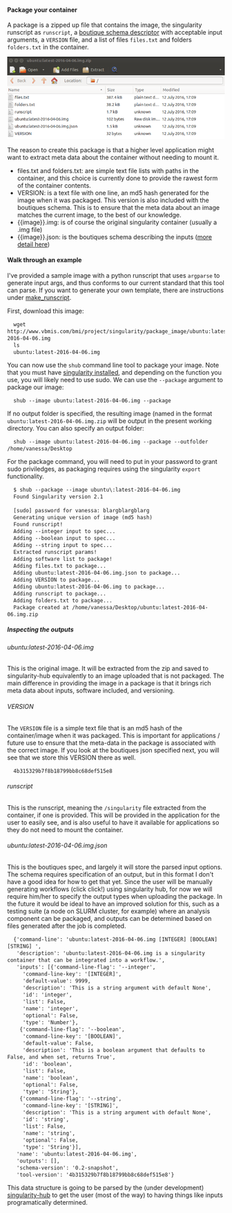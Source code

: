 #### Package your container

A package is a zipped up file that contains the image, the singularity runscript as `runscript`, a [boutique schema descriptor](https://github.com/boutiques/schema) with acceptable input arguments, a `VERSION` file, and a list of files `files.txt` and folders `folders.txt` in the container. 

![../../img/singularity-package.png](../../img/singularity-package.png)

The reason to create this package is that a higher level application might want to extract meta data about the container without needing to mount it. 

  - files.txt and folders.txt: are simple text file lists with paths in the container, and this choice is currently done to provide the rawest form of the container contents. 
  - VERSION: is a text file with one line, an md5 hash generated for the image when it was packaged. This version is also included with the boutiques schema. This is to ensure that the meta data about an image matches the current image, to the best of our knowledge.
   - {{image}}.img: is of course the original singularity container (usually a .img file)
   - {{image}}.json: is the boutiques schema describing the inputs ([more detail here](examples/package_image))


#### Walk through an example

I've provided a sample image with a python runscript that uses `argparse` to generate input args, and thus conforms to our current standard that this tool can parse. If you want to generate your own template, there are instructions under [make_runscript](../make_runscript).

First, download this image:

      wget http://www.vbmis.com/bmi/project/singularity/package_image/ubuntu:latest-2016-04-06.img
      ls
      ubuntu:latest-2016-04-06.img
      

You can now use the `shub` command line tool to package your image. Note that you must have [singularity installed](https://singularityware.github.io/#install), and depending on the function you use, you will likely need to use sudo. We can use the `--package` argument to package our image:

      shub --image ubuntu:latest-2016-04-06.img --package

If no output folder is specified, the resulting image (named in the format `ubuntu:latest-2016-04-06.img.zip` will be output in the present working directory. You can also specify an output folder:

      shub --image ubuntu:latest-2016-04-06.img --package --outfolder /home/vanessa/Desktop

For the package command, you will need to put in your password to grant sudo priviledges, as packaging requires using the singularity `export` functionality.

      $ shub --package --image ubuntu\:latest-2016-04-06.img 
      Found Singularity version 2.1

      [sudo] password for vanessa: blargblargblarg
      Generating unique version of image (md5 hash)
      Found runscript!
      Adding --integer input to spec...
      Adding --boolean input to spec...
      Adding --string input to spec... 
      Extracted runscript params!
      Adding software list to package!
      Adding files.txt to package...
      Adding ubuntu:latest-2016-04-06.img.json to package...
      Adding VERSION to package...
      Adding ubuntu:latest-2016-04-06.img to package...
      Adding runscript to package...
      Adding folders.txt to package...
      Package created at /home/vanessa/Desktop/ubuntu:latest-2016-04-06.img.zip


##### Inspecting the outputs

###### ubuntu:latest-2016-04-06.img

This is the original image. It will be extracted from the zip and saved to singularity-hub equivalently to an image uploaded that is not packaged. The main difference in providing the image in a package is that it brings rich meta data about inputs, software included, and versioning.

###### VERSION

The `VERSION` file is a simple text file that is an md5 hash of the container/image when it was packaged. This is important for applications / future use to ensure that the meta-data in the package is associated with the correct image. If you look at the boutiques json specified next, you will see that we store this VERSION there as well.


      4b315329b7f8b18799bb8c68def515e8

###### runscript

This is the runscript, meaning the `/singularity` file extracted from the container, if one is provided. This will be provided in the application for the user to easily see, and is also useful to have it available for applications so they do not need to mount the container.


###### ubuntu:latest-2016-04-06.img.json

This is the boutiques spec, and largely it will store the parsed input options. The schema requires specification of an output, but in this format I don't have a good idea for how to get that yet. Since the user will be manually generating workflows (click click!) using singularity hub, for now we will require him/her to specify the output types when uploading the package. In the future it would be ideal to have an improved solution for this, such as a testing suite (a node on SLURM cluster, for example) where an analysis component can be packaged, and outputs can be determined based on files generated after the job is completed.

      {'command-line': 'ubuntu:latest-2016-04-06.img [INTEGER] [BOOLEAN] [STRING] ',
       'description': 'ubuntu:latest-2016-04-06.img is a singularity container that can be integrated into a workflow.',
       'inputs': [{'command-line-flag': '--integer',
         'command-line-key': '[INTEGER]',
         'default-value': 9999,
         'description': 'This is a string argument with default None',
         'id': 'integer',
         'list': False,
         'name': 'integer',
         'optional': False,
         'type': 'Number'},
        {'command-line-flag': '--boolean',
         'command-line-key': '[BOOLEAN]',
         'default-value': False,
         'description': 'This is a boolean argument that defaults to False, and when set, returns True',
         'id': 'boolean',
         'list': False,
         'name': 'boolean',
         'optional': False,
         'type': 'String'},
        {'command-line-flag': '--string',
         'command-line-key': '[STRING]',
         'description': 'This is a string argument with default None',
         'id': 'string',
         'list': False,
         'name': 'string',
         'optional': False,
         'type': 'String'}],
       'name': 'ubuntu:latest-2016-04-06.img',
       'outputs': [],
       'schema-version': '0.2-snapshot',
       'tool-version': '4b315329b7f8b18799bb8c68def515e8'}

This data structure is going to be parsed by the (under development) [singularity-hub](https://github.com/singularityware/singularity-hub) to get the user (most of the way) to having things like inputs programatically determined.
